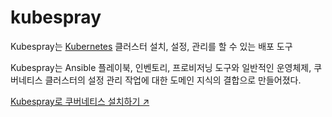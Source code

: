 # kubespray

Kubespray는 [Kubernetes](https://github.com/sparrowscout/dictionary/blob/main/devOps/Kubernetes/kubernetes.md) 클러스터 설치, 설정, 관리를 할 수 있는 배포 도구

Kubespray는 Ansible 플레이북, 인벤토리, 프로비저닝 도구와 일반적인 운영체제, 쿠버네티스 클러스터의 설정 관리 작업에 대한 도메인 지식의 결합으로 만들어졌다.

[Kubespray로 쿠버네티스 설치하기 ↗︎](https://kubernetes.io/ko/docs/setup/production-environment/tools/kubespray/)
